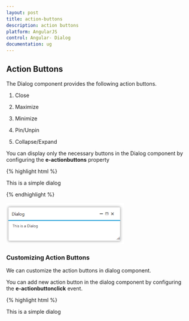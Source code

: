 ```yaml
---
layout: post
title: action-buttons
description: action buttons
platform: AngularJS
control: Angular- Dialog
documentation: ug
---
```


## Action Buttons

The Dialog component provides the following action buttons.

1. Close

2. Maximize

3. Minimize

4. Pin/Unpin

5. Collapse/Expand

You can display only the necessary buttons in the Dialog component by configuring the **e-actionbuttons** property

{% highlight html %}
    <div id="dialog" ej-dialog e-title="Dialog"  e-actionbuttons="Icons">
          <p>This is a simple dialog</p>
    </div>
    <script>
        angular.module('dialogApp', ['ejangular'])
         .controller('DialogCtrl', function ($scope) {
             $scope.Icons = ["close", "maximize", "minimize"]
         });
    </script>
{% endhighlight %}



![Action Buttons](action-buttons_images\action-buttons_img1.png)

### Customizing Action Buttons

We can customize the action buttons in dialog component.

You can add new action button in the dialog component by configuring the **e-actionbuttonclick** event.



{% highlight html %}


<div id="dialog" ej-dialog e-title="Dialog" e-showoninit="false" e-actionbuttons="Icons" e-actionbuttonclick="playMedia">
        <p>This is a simple dialog</p>
    </div>
    <script>
        angular.module('dialogApp', ['ejangular'])
         .controller('DialogCtrl', function ($scope) {
             $scope.Icons = ["close", "maximize", "minimize", "pin", "mediaplay", "search"];
             $scope.playMedia = function (args) {
                 console.log(args.buttonID);
             }

         });
    </script>


{% endhighlight %}





![Action Buttons](action-buttons_images\customizing-action-buttons_img1.png)

### Giving Modal dialog

The Dialog component’s [modal dialog](https://en.wikipedia.org/wiki/Modal_window) acts like a child window that is displayed on top of the main window/screen and disables the main window interaction until it is closed. We can enable or disable this modal dialog in our dialog component by using the property [`e-enablemodal`]. You can refer the following code example to set this property.



{% highlight html %}
                <div id="lognForm" ej-dialog title="Modal dialog" e-enablemodal="true" enableresize="true"  isresponsive="true">
                    <p>This is a simple model dialog</p>
                </div>
{% endhighlight %}


![](action-buttons_images\giving-modael-dialog_img1.png)


### Containment

If the property **e- containment** is set, then dialog will append to the selected element and it is restricted to move only within the specified container element (i.e.) it is the selector for the container element. It is more useful for the modal dialog the place in a container. You can refer the following code example to set this property.



{% highlight html %}

<div class="cols-sample-area">
                <div id="lognForm" ej-dialog title="Modal dialog" e-enablemodal="true" containment=".cols-sample-area" enableresize="true"  isresponsive="true">
                    <p>This is a simple model dialog</p>
                </div>
                  </div>
{% endhighlight %}



In the above code we have restricted to move the dialog component with the given containment (i.e.) with the cols-sample-area 

![](action-buttons_images\containment_img1.png)

Note: This [`e-containtment`] property is mostly used for the Modal dialog to restrict to specific container. And this property is similar to the “[e-target](https://help.syncfusion.com/api/js/ejdialog)” property but this additionally sets the drag area for dialog. Also this property overrides target property if both are set.


